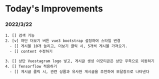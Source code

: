 # Today's Improvements

### 2022/3/22
    1. [] 검색 기능 
    2. [v] 하단 더보기 버튼 vue3 bootstrap 설정하여 스타일 변경
      - [] 게시물 10개 늘리고, 더보기 클릭 시, 5개씩 게시물 가져오기. 
      - [] content 수정하기

    3. [] 상단 Vuestagram logo 넣고, 게시글 생성 이모티콘은 상단 우측으로 이동하기
    4. [] Tensorflow 적용하기
      - [] 게시글 클릭 시, 관련 상품과 유사한 게시글을 추천하여 모달창으로 나타낸다
